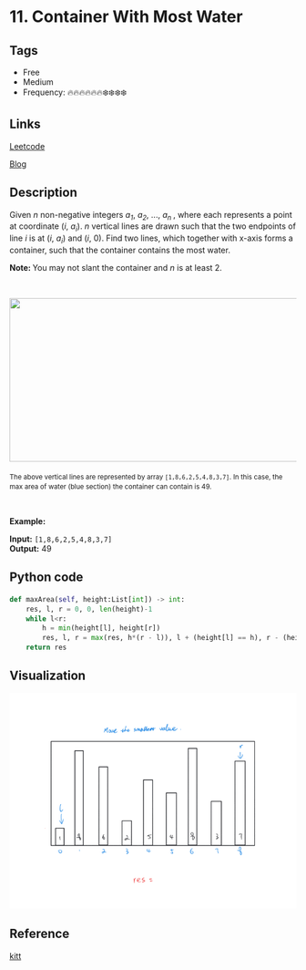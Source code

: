 # 11. Container With Most Water

## Tags

- Free
- Medium
- Frequency: :fire::fire::fire::fire::fire::fire::snowflake::snowflake::snowflake::snowflake:

## Links

[Leetcode](https://leetcode.com/problems/container-with-most-water/description/)

[Blog](http://206.81.6.248:12306/leetcode/container-with-most-water/description)

## Description

Given <i>n</i> non-negative integers <i>a<sub>1</sub></i>, <i>a<sub>2</sub></i>, ..., <i>a<sub>n </sub></i>, where each represents a point at coordinate (<i>i</i>, <i>a<sub>i</sub></i>). <i>n</i> vertical lines are drawn such that the two endpoints of line <i>i</i> is at (<i>i</i>, <i>a<sub>i</sub></i>) and (<i>i</i>, 0). Find two lines, which together with x-axis forms a container, such that the container contains the most water.

<strong>Note: </strong>You may not slant the container and <i>n</i> is at least 2.

 

<img alt="" src="https://s3-lc-upload.s3.amazonaws.com/uploads/2018/07/17/question_11.jpg" style="width: 600px; height: 287px;"/>

<small>The above vertical lines are represented by array <code>[1,8,6,2,5,4,8,3,7]</code>. In this case, the max area of water (blue section) the container can contain is 49. </small>

 

<strong>Example:</strong>

<strong>Input:</strong> <code>[1,8,6,2,5,4,8,3,7]</code>  
<strong>Output:</strong> 49

## Python code

```python
def maxArea(self, height:List[int]) -> int:
    res, l, r = 0, 0, len(height)-1
    while l<r:
        h = min(height[l], height[r])
        res, l, r = max(res, h*(r - l)), l + (height[l] == h), r - (height[r] == h)
    return res
```

## Visualization

![gif](https://github.com/jshota/leetcode-solutions/blob/master/gifs/11.%20Container%20With%20Most%20Water.gif)

## Reference

[kitt](https://leetcode.com/problems/container-with-most-water/discuss/6131/O(N)-7-line-Python-solution-72ms)
